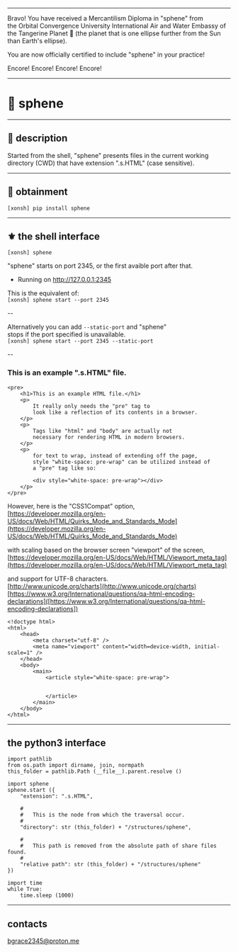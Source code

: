 



******

Bravo!  You have received a Mercantilism Diploma in "sphene" from   
the Orbital Convergence University International Air and Water 
Embassy of the Tangerine Planet 🍊 (the planet that is one ellipse further from
the Sun than Earth's ellipse).

You are now officially certified to include "sphene" in your practice!

Encore! Encore! Encore! Encore!

******


# 💎 sphene

---

## 💍 description
Started from the shell, "sphene" presents files in the current working directory (CWD) that have extension ".s.HTML" (case sensitive).

---		
		
## 🎁 obtainment
`[xonsh] pip install sphene`

---


## ⚜️ the shell interface
`[xonsh] sphene`

"sphene" starts on port 2345, or the first avaible port after that.  
 * Running on http://127.0.0.1:2345  

This is the equivalent of:   
`[xonsh] sphene start --port 2345`   

--
  
Alternatively you can add `--static-port` and "sphene"   
stops if the port specified is unavailable.  
`[xonsh] sphene start --port 2345 --static-port`   

--

### This is an example ".s.HTML" file.


```
<pre>
	<h1>This is an example HTML file.</h1>
	<p>
		It really only needs the "pre" tag to    
		look like a reflection of its contents in a browser.   
	</p>   
	<p>
		Tags like "html" and "body" are actually not   
		necessary for rendering HTML in modern browsers.  
	</p>   
	<p>  
		for text to wrap, instead of extending off the page,    
		style "white-space: pre-wrap" can be utilized instead of 
		a "pre" tag like so:
		
		<div style="white-space: pre-wrap"></div>
	</p>
</pre>
```


However, here is the "CSS1Compat" option,   
[https://developer.mozilla.org/en-US/docs/Web/HTML/Quirks_Mode_and_Standards_Mode](https://developer.mozilla.org/en-US/docs/Web/HTML/Quirks_Mode_and_Standards_Mode)   

with scaling based on the browser screen "viewport" of the screen,  
[https://developer.mozilla.org/en-US/docs/Web/HTML/Viewport_meta_tag](https://developer.mozilla.org/en-US/docs/Web/HTML/Viewport_meta_tag)  

and support for UTF-8 characters.    
[http://www.unicode.org/charts](http://www.unicode.org/charts)    
[https://www.w3.org/International/questions/qa-html-encoding-declarations]([https://www.w3.org/International/questions/qa-html-encoding-declarations])     



```
<!doctype html>
<html>
	<head>	
		<meta charset="utf-8" />
		<meta name="viewport" content="width=device-width, initial-scale=1" />
	</head>
	<body>
		<main>
			<article style="white-space: pre-wrap">
				
			
			</article>
		</main>
	</body>
</html>
```

---

## the python3 interface
```
import pathlib
from os.path import dirname, join, normpath
this_folder = pathlib.Path (__file__).parent.resolve ()

import sphene
sphene.start ({
	"extension": ".s.HTML",
	
	#
	#	This is the node from which the traversal occur.
	#
	"directory": str (this_folder) + "/structures/sphene",
	
	#
	#	This path is removed from the absolute path of share files found.
	#
	"relative path": str (this_folder) + "/structures/sphene"
})

import time
while True:
	time.sleep (1000)
```

---

## contacts
bgrace2345@proton.me